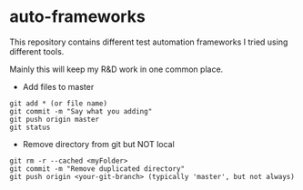# auto-frameworks

This repository contains different test automation frameworks I tried using different tools. 

Mainly this will keep my R&D work in one common place.


* Add files to master
```
git add * (or file name)
git commit -m "Say what you adding"
git push origin master
git status
```

* Remove directory from git but NOT local
```
git rm -r --cached <myFolder>
git commit -m "Remove duplicated directory"
git push origin <your-git-branch> (typically 'master', but not always)
```

